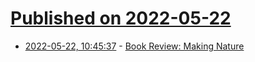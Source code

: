 # [Published on 2022-05-22](index.md)

* [2022-05-22, 10:45:37](https://news.ycombinator.com/item?id=31466782) - [Book Review: Making Nature](https://astralcodexten.substack.com/p/your-book-review-making-nature)
